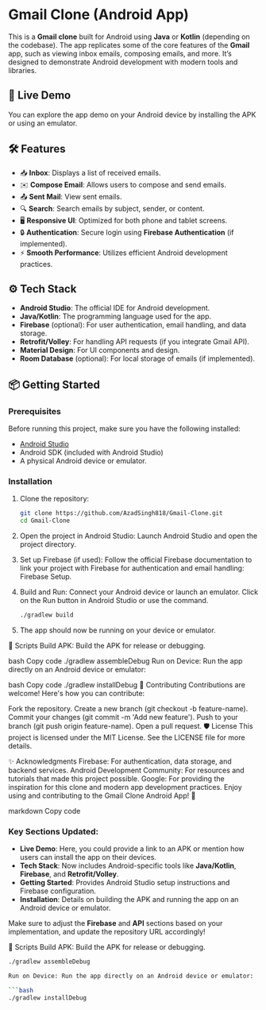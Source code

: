 # Gmail Clone (Android App)

This is a **Gmail clone** built for Android using **Java** or **Kotlin** (depending on the codebase). The app replicates some of the core features of the **Gmail** app, such as viewing inbox emails, composing emails, and more. It’s designed to demonstrate Android development with modern tools and libraries.

## 🚀 Live Demo

You can explore the app demo on your Android device by installing the APK or using an emulator.

## 🛠 Features

- 📥 **Inbox**: Displays a list of received emails.
- ✉️ **Compose Email**: Allows users to compose and send emails.
- 📤 **Sent Mail**: View sent emails.
- 🔍 **Search**: Search emails by subject, sender, or content.
- 🖥️ **Responsive UI**: Optimized for both phone and tablet screens.
- 🔒 **Authentication**: Secure login using **Firebase Authentication** (if implemented).
- ⚡ **Smooth Performance**: Utilizes efficient Android development practices.

## ⚙️ Tech Stack

- **Android Studio**: The official IDE for Android development.
- **Java/Kotlin**: The programming language used for the app.
- **Firebase** (optional): For user authentication, email handling, and data storage.
- **Retrofit/Volley**: For handling API requests (if you integrate Gmail API).
- **Material Design**: For UI components and design.
- **Room Database** (optional): For local storage of emails (if implemented).

## 📦 Getting Started

### Prerequisites

Before running this project, make sure you have the following installed:
- [Android Studio](https://developer.android.com/studio)
- Android SDK (included with Android Studio)
- A physical Android device or emulator.

### Installation

1. Clone the repository:
   ```bash
   git clone https://github.com/AzadSingh818/Gmail-Clone.git
   cd Gmail-Clone
   
2. Open the project in Android Studio:
   Launch Android Studio and open the project directory.
   
3. Set up Firebase (if used):
   Follow the official Firebase documentation to link
   your project with Firebase for authentication and email handling: Firebase Setup.
   
4. Build and Run:
   Connect your Android device or launch an emulator.
   Click on the Run button in Android Studio or use the command.
   ```bash
   ./gradlew build

5. The app should now be running on your device or emulator.

📜 Scripts
Build APK: Build the APK for release or debugging.

bash
Copy code
./gradlew assembleDebug
Run on Device: Run the app directly on an Android device or emulator:

bash
Copy code
./gradlew installDebug
🤝 Contributing
Contributions are welcome! Here's how you can contribute:

Fork the repository.
Create a new branch (git checkout -b feature-name).
Commit your changes (git commit -m 'Add new feature').
Push to your branch (git push origin feature-name).
Open a pull request.
🛡 License
This project is licensed under the MIT License. See the LICENSE file for more details.

✨ Acknowledgments
Firebase: For authentication, data storage, and backend services.
Android Development Community: For resources and tutorials that made this project possible.
Google: For providing the inspiration for this clone and modern app development practices.
Enjoy using and contributing to the Gmail Clone Android App! 🎉

markdown
Copy code

### Key Sections Updated:
- **Live Demo**: Here, you could provide a link to an APK or mention how users can install the app on their devices.
- **Tech Stack**: Now includes Android-specific tools like **Java/Kotlin**, **Firebase**, and **Retrofit/Volley**.
- **Getting Started**: Provides Android Studio setup instructions and Firebase configuration.
- **Installation**: Details on building the APK and running the app on an Android device or emulator.

Make sure to adjust the **Firebase** and **API** sections based on your implementation, and update the repository URL accordingly!






📜 Scripts
Build APK: Build the APK for release or debugging.

```bash
./gradlew assembleDebug

Run on Device: Run the app directly on an Android device or emulator:

```bash
./gradlew installDebug
